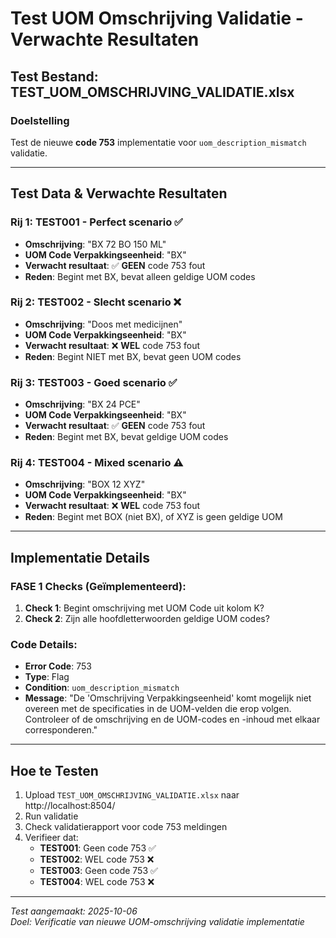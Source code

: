 # Test UOM Omschrijving Validatie - Verwachte Resultaten

## Test Bestand: TEST_UOM_OMSCHRIJVING_VALIDATIE.xlsx

### Doelstelling
Test de nieuwe **code 753** implementatie voor `uom_description_mismatch` validatie.

---

## Test Data & Verwachte Resultaten

### **Rij 1: TEST001 - Perfect scenario** ✅
- **Omschrijving**: "BX 72 BO 150 ML"
- **UOM Code Verpakkingseenheid**: "BX" 
- **Verwacht resultaat**: ✅ **GEEN** code 753 fout
- **Reden**: Begint met BX, bevat alleen geldige UOM codes

### **Rij 2: TEST002 - Slecht scenario** ❌
- **Omschrijving**: "Doos met medicijnen"
- **UOM Code Verpakkingseenheid**: "BX"
- **Verwacht resultaat**: ❌ **WEL** code 753 fout
- **Reden**: Begint NIET met BX, bevat geen UOM codes

### **Rij 3: TEST003 - Goed scenario** ✅  
- **Omschrijving**: "BX 24 PCE"
- **UOM Code Verpakkingseenheid**: "BX"
- **Verwacht resultaat**: ✅ **GEEN** code 753 fout
- **Reden**: Begint met BX, bevat geldige UOM codes

### **Rij 4: TEST004 - Mixed scenario** ⚠️
- **Omschrijving**: "BOX 12 XYZ"  
- **UOM Code Verpakkingseenheid**: "BX"
- **Verwacht resultaat**: ❌ **WEL** code 753 fout
- **Reden**: Begint met BOX (niet BX), of XYZ is geen geldige UOM

---

## Implementatie Details

### **FASE 1 Checks (Geïmplementeerd):**
1. **Check 1**: Begint omschrijving met UOM Code uit kolom K?
2. **Check 2**: Zijn alle hoofdletterwoorden geldige UOM codes?

### **Code Details:**
- **Error Code**: 753
- **Type**: Flag
- **Condition**: `uom_description_mismatch`
- **Message**: "De 'Omschrijving Verpakkingseenheid' komt mogelijk niet overeen met de specificaties in de UOM-velden die erop volgen. Controleer of de omschrijving en de UOM-codes en -inhoud met elkaar corresponderen."

---

## Hoe te Testen

1. Upload `TEST_UOM_OMSCHRIJVING_VALIDATIE.xlsx` naar http://localhost:8504/
2. Run validatie
3. Check validatierapport voor code 753 meldingen
4. Verifieer dat:
   - **TEST001**: Geen code 753 ✅
   - **TEST002**: WEL code 753 ❌ 
   - **TEST003**: Geen code 753 ✅
   - **TEST004**: WEL code 753 ❌

---

*Test aangemaakt: 2025-10-06*  
*Doel: Verificatie van nieuwe UOM-omschrijving validatie implementatie*